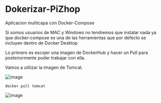 # Dokerizar-PiZhop

Aplicacion multicapa con Docker-Compose

Si somos usuarios de MAC y Windows no tendremos que instalar nada ya que docker-compose es una de las herramientas que por defecto se incluyen dentro de Docker Desktop

Lo primero es escojer una imagen de DockerHub y hacer un Pull para posteriormente poder trabajar con ella.

Vamos a utilizar la imagen de Tomcat.


![image](https://user-images.githubusercontent.com/91556752/171196915-cdb0834d-1c19-4e1c-995a-da8abb687716.png)


    docker pull tomcat


![image](https://user-images.githubusercontent.com/91556752/171200982-ee431408-eee3-40d9-a030-637c79fabb87.png)
